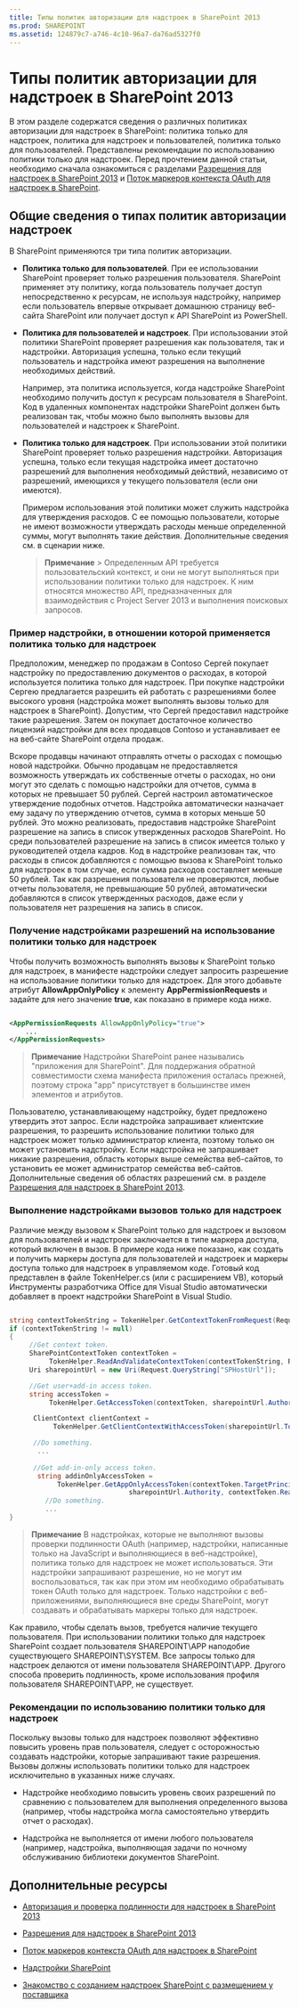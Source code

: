 ```yaml
---
title: Типы политик авторизации для надстроек в SharePoint 2013
ms.prod: SHAREPOINT
ms.assetid: 124879c7-a746-4c10-96a7-da76ad5327f0
---
```



# Типы политик авторизации для надстроек в SharePoint 2013
В этом разделе содержатся сведения о различных политиках авторизации для надстроек в SharePoint: политика только для надстроек, политика для надстроек и пользователей, политика только для пользователей. Представлены рекомендации по использованию политики только для надстроек.
Перед прочтением данной статьи, необходимо сначала ознакомиться с разделами  [Разрешения для надстроек в SharePoint 2013](add-in-permissions-in-sharepoint-2013.md) и [Поток маркеров контекста OAuth для надстроек в SharePoint](context-token-oauth-flow-for-sharepoint-add-ins.md).
  
    
    


## Общие сведения о типах политик авторизации надстроек
<a name="Overview"> </a>

В SharePoint применяются три типа политик авторизации.
  
    
    

- **Политика только для пользователей**. При ее использовании SharePoint проверяет только разрешения пользователя. SharePoint применяет эту политику, когда пользователь получает доступ непосредственно к ресурсам, не используя надстройку, например если пользователь впервые открывает домашнюю страницу веб-сайта SharePoint или получает доступ к API SharePoint из PowerShell.
    
    
    
  
- **Политика для пользователей и надстроек**. При использовании этой политики SharePoint проверяет разрешения как пользователя, так и надстройки. Авторизация успешна, только если текущий пользователь и надстройка имеют разрешения на выполнение необходимых действий.
    
    Например, эта политика используется, когда надстройке SharePoint необходимо получить доступ к ресурсам пользователя в SharePoint. Код в удаленных компонентах надстройки SharePoint должен быть реализован так, чтобы можно было выполнять вызовы для пользователей и надстроек к SharePoint.
    
    
    
  
- **Политика только для надстроек**. При использовании этой политики SharePoint проверяет только разрешения надстройки. Авторизация успешна, только если текущая надстройка имеет достаточно разрешений для выполнения необходимый действий, независимо от разрешений, имеющихся у текущего пользователя (если они имеются).
    
    Примером использования этой политики может служить надстройка для утверждения расходов. С ее помощью пользователи, которые не имеют возможности утверждать расходы меньше определенной суммы, могут выполнять такие действия. Дополнительные сведения см. в сценарии ниже. 
    
    
    
    > **Примечание**
      > Определенным API требуется пользовательский контекст, и они не могут выполняться при использовании политики только для надстроек. К ним относятся множество API, предназначенных для взаимодействия с Project Server 2013 и выполнения поисковых запросов. 

### Пример надстройки, в отношении которой применяется политика только для надстроек
<a name="Scenario"> </a>

Предположим, менеджер по продажам в Contoso Сергей покупает надстройку по предоставлению документов о расходах, в которой используется политика только для надстроек. При покупке надстройки Сергею предлагается разрешить ей работать с разрешениями более высокого уровня (надстройка может выполнять вызовы только для надстроек в SharePoint). Допустим, что Сергей предоставил надстройке такие разрешения. Затем он покупает достаточное количество лицензий надстройки для всех продавцов Contoso и устанавливает ее на веб-сайте SharePoint отдела продаж.
  
    
    
Вскоре продавцы начинают отправлять отчеты о расходах с помощью новой надстройки. Обычно продавцам не предоставляется возможность утверждать их собственные отчеты о расходах, но они могут это сделать с помощью надстройки для отчетов, сумма в которых не превышает 50 рублей. Сергей настроил автоматическое утверждение подобных отчетов. Надстройка автоматически назначает ему задачу по утверждению отчетов, сумма в которых меньше 50 рублей. Это можно реализовать, предоставив надстройке SharePoint разрешение на запись в список утвержденных расходов SharePoint. Но среди пользователей разрешение на запись в список имеется только у руководителей отдела кадров. Код в надстройке реализован так, что расходы в список добавляются с помощью вызова к SharePoint только для надстроек в том случае, если сумма расходов составляет меньше 50 рублей. Так как разрешения пользователя не проверяются, любые отчеты пользователя, не превышающие 50 рублей, автоматически добавляются в список утвержденных расходов, даже если у пользователя нет разрешения на запись в список.
  
    
    

  
    
    

### Получение надстройками разрешений на использование политики только для надстроек
<a name="Approve"> </a>

Чтобы получить возможность выполнять вызовы к SharePoint только для надстроек, в манифесте надстройки следует запросить разрешение на использование политики только для надстроек. Для этого добавьте атрибут **AllowAppOnlyPolicy** к элементу **AppPermissionRequests** и задайте для него значение **true**, как показано в примере кода ниже.
  
    
    
```XML

<AppPermissionRequests AllowAppOnlyPolicy="true">
    ...
</AppPermissionRequests>```


> **Примечание**
> Надстройки SharePoint ранее назывались "приложения для SharePoint". Для поддержания обратной совместимости схема манифеста приложения осталась прежней, поэтому строка "app" присутствует в большинстве имен элементов и атрибутов. 
  
    
    

Пользователю, устанавливающему надстройку, будет предложено утвердить этот запрос. Если надстройка запрашивает клиентские разрешения, то разрешить использование политики только для надстроек может только администратор клиента, поэтому только он может установить надстройку. Если надстройка не запрашивает никакие разрешения, область которых выше семейства веб-сайтов, то установить ее может администратор семейства веб-сайтов. Дополнительные сведения об областях разрешений см. в разделе  [Разрешения для надстроек в SharePoint 2013](add-in-permissions-in-sharepoint-2013.md).
  
    
    

### Выполнение надстройками вызовов только для надстроек
<a name="AppOnlyCalls"> </a>

Различие между вызовом к SharePoint только для надстроек и вызовом для пользователей и надстроек заключается в типе маркера доступа, который включен в вызов. В примере кода ниже показано, как создать и получить маркеры доступа для пользователей и надстроек и маркеры доступа только для надстроек в управляемом коде. Готовый код представлен в файле TokenHelper.cs (или с расширением VB), который Инструменты разработчика Office для Visual Studio автоматически добавляет в проект надстройки SharePoint в Visual Studio.
  
    
    
```cs

string contextTokenString = TokenHelper.GetContextTokenFromRequest(Request);
if (contextTokenString != null)
{
     //Get context token.
     SharePointContextToken contextToken =
          TokenHelper.ReadAndValidateContextToken(contextTokenString, Request.Url.Authority);
     Uri sharepointUrl = new Uri(Request.QueryString["SPHostUrl"]);

     //Get user+add-in access token.
     string accessToken =
          TokenHelper.GetAccessToken(contextToken, sharepointUrl.Authority).AccessToken;

      ClientContext clientContext =
           TokenHelper.GetClientContextWithAccessToken(sharepointUrl.ToString(), accessToken);

      //Do something. 
       ...
    
      //Get add-in-only access token.
       string addinOnlyAccessToken = 
            TokenHelper.GetAppOnlyAccessToken(contextToken.TargetPrincipalName, 
                              sharepointUrl.Authority, contextToken.Realm).AccessToken;
         //Do something.
         ...
}```


> **Примечание**
> В надстройках, которые не выполняют вызовы проверки подлинности OAuth (например, надстройки, написанные только на JavaScript и выполняющиеся в веб-надстройке), политика только для надстроек не может использоваться. Эти надстройки запрашивают разрешение, но не могут им воспользоваться, так как при этом им необходимо обрабатывать токен OAuth только для надстроек. Только надстройки с веб-приложениями, выполняющиеся вне среды SharePoint, могут создавать и обрабатывать маркеры только для надстроек. 
  
    
    

Как правило, чтобы сделать вызов, требуется наличие текущего пользователя. При использовании политики только для надстроек SharePoint создает пользователя SHAREPOINT\\APP наподобие существующего SHAREPOINT\\SYSTEM. Все запросы только для надстроек делаются от имени пользователя SHAREPOINT\\APP. Другого способа проверить подлинность, кроме использования профиля пользователя SHAREPOINT\\APP, не существует.
  
    
    

### Рекомендации по использованию политики только для надстроек
<a name="GuidelinesFor"> </a>

Поскольку вызовы только для надстроек позволяют эффективно повысить уровень прав пользователя, следует с осторожностью создавать надстройки, которые запрашивают такие разрешения. Вызовы должны использовать политики только для надстроек исключительно в указанных ниже случаях.
  
    
    

- Надстройке необходимо повысить уровень своих разрешений по сравнению с пользователем для выполнения определенного вызова (например, чтобы надстройка могла самостоятельно утвердить отчет о расходах).
    
  
- Надстройка не выполняется от имени любого пользователя (например, надстройка, выполняющая задачи по ночному обслуживанию библиотеки документов SharePoint.
    
  

## Дополнительные ресурсы
<a name="AR"> </a>


-  [Авторизация и проверка подлинности для надстроек в SharePoint 2013](authorization-and-authentication-of-sharepoint-add-ins.md)
    
  
-  [Разрешения для надстроек в SharePoint 2013](add-in-permissions-in-sharepoint-2013.md)
    
  
-  [Поток маркеров контекста OAuth для надстроек в SharePoint](context-token-oauth-flow-for-sharepoint-add-ins.md)
    
  
-  [Надстройки SharePoint](sharepoint-add-ins.md)
    
  
-  [Знакомство с созданием надстроек SharePoint с размещением у поставщика](get-started-creating-provider-hosted-sharepoint-add-ins.md)
    
  

